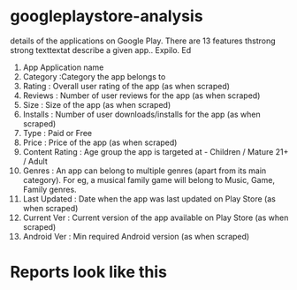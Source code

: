 # googleplaystore-analysis

details of the applications on Google Play. There are 13 features thstrong strong texttextat describe a given app.. Expilo. Ed

1. App Application name
2. Category :Category the app belongs to
3. Rating : Overall user rating of the app (as when scraped)
4. Reviews : Number of user reviews for the app (as when scraped)
5. Size : Size of the app (as when scraped)
6. Installs : Number of user downloads/installs for the app (as when scraped)
7. Type : Paid or Free
8. Price : Price of the app (as when scraped)
9. Content Rating : Age group the app is targeted at - Children / Mature 21+ / Adult
10. Genres : An app can belong to multiple genres (apart from its main category). For eg, a musical family game will belong to Music, Game, Family genres.
11. Last Updated : Date when the app was last updated on Play Store (as when scraped)
12. Current Ver : Current version of the app available on Play Store (as when scraped)
13. Android Ver : Min required Android version (as when scraped)


# Reports look like this 
